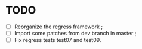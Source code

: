 # TODO

- [ ] Reorganize the regress framework ;
- [ ] Import some patches from dev branch in master ;
- [ ] Fix regress tests test07 and test09.
